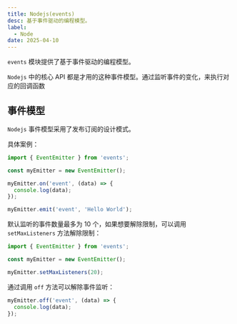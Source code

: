 ```yaml
---
title: Nodejs(events)
desc: 基于事件驱动的编程模型。
label:
  - Node
date: 2025-04-10
---
```


`events` 模块提供了基于事件驱动的编程模型。

`Nodejs` 中的核心 API 都是才用的这种事件模型。通过监听事件的变化，来执行对应的回调函数

## 事件模型

`Nodejs` 事件模型采用了发布订阅的设计模式。

具体案例：

```javascript
import { EventEmitter } from 'events';

const myEmitter = new EventEmitter();

myEmitter.on('event', (data) => {
  console.log(data);
});

myEmitter.emit('event', 'Hello World');
```

默认监听的事件数量最多为 10 个，如果想要解除限制，可以调用 `setMaxListeners` 方法解除限制：

```javascript
import { EventEmitter } from 'events';

const myEmitter = new EventEmitter();

myEmitter.setMaxListeners(20);
```

通过调用 `off` 方法可以解除事件监听：

```javascript
myEmitter.off('event', (data) => {
  console.log(data);
});
```

